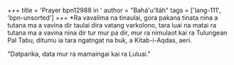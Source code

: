 +++
title = 'Prayer bpn12988 in '
author = "Bahá'u'lláh"
tags = ['lang-111', 'bpn-unsorted']
+++
*Ra vavalima na tinaulai, gora pakana tinata nina a  tutana ma a vavina dir taulai dira vatang varkolono, tara  luai na matai ra tutana ma a vavina nina dir tur mur pa  dir, mur ra nimulaot kai ra Tulungean Pal Tabu, ditumu  ia tara ngatngat na buk, a Kitab-i-Aqdas, aeri.  

"Datparika, data mur ra mamaingai kai ra Luluai."
